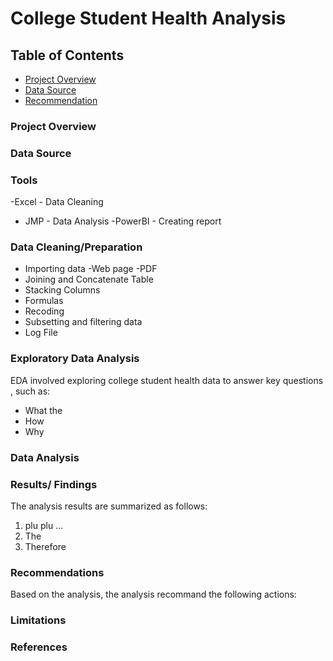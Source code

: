 # College Student Health Analysis

## Table of Contents 

- [Project Overview](#project-overview)
- [Data Source](#data-source)
- [Recommendation](#recommendations)


### Project Overview 


### Data Source 


### Tools
-Excel - Data Cleaning
- JMP - Data Analysis
-PowerBI - Creating report

### Data Cleaning/Preparation

- Importing data
      -Web page
      -PDF
- Joining and Concatenate Table
- Stacking Columns
- Formulas
- Recoding
- Subsetting and filtering data
- Log File 

### Exploratory Data Analysis

EDA involved exploring college student health data to answer key questions , such as: 
- What the 
- How 
- Why

### Data Analysis 


### Results/ Findings 

The analysis results are summarized as follows: 
1. plu plu ...
2. The
3. Therefore
   
### Recommendations
Based on the analysis, the analysis recommand the following actions: 

### Limitations

### References



  
